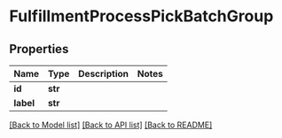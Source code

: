 # FulfillmentProcessPickBatchGroup

## Properties
Name | Type | Description | Notes
------------ | ------------- | ------------- | -------------
**id** | **str** |  | 
**label** | **str** |  | 

[[Back to Model list]](../README.md#documentation-for-models) [[Back to API list]](../README.md#documentation-for-api-endpoints) [[Back to README]](../README.md)


